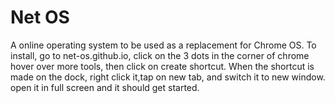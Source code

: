 # Net OS
A online operating system to be used as a replacement for Chrome OS. To install, go to net-os.github.io, click on the 3 dots in the corner of chrome hover over more tools, then click on create shortcut. When the shortcut is made on the dock, right click it,tap on new tab, and switch it to new window. open it in full screen and it should get started.
